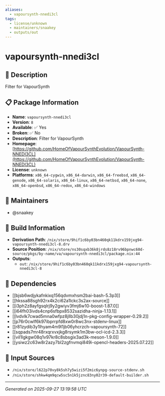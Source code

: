```yaml
---
aliases:
  - vapoursynth-nnedi3cl
tags:
  - license/unknown
  - maintainers/snaakey
  - outputs/out
---
```


# vapoursynth-nnedi3cl

## 📝 Description

Filter for VapourSynth

## 📋 Package Information

- **Name**: `vapoursynth-nnedi3cl`
- **Version**: `8`
- **Available**: ✅ Yes
- **Broken**: ✅ No
- **Description**: Filter for VapourSynth
- **Homepage**: [https://github.com/HomeOfVapourSynthEvolution/VapourSynth-NNEDI3CL](https://github.com/HomeOfVapourSynthEvolution/VapourSynth-NNEDI3CL)
- **License**: `unknown`
- **Platforms**: `x86_64-cygwin`, `x86_64-darwin`, `x86_64-freebsd`, `x86_64-genode`, `x86_64-solaris`, `x86_64-linux`, `x86_64-netbsd`, `x86_64-none`, `x86_64-openbsd`, `x86_64-redox`, `x86_64-windows`
## 👥 Maintainers

- @snaakey


## 🔧 Build Information

- **Derivation Path**: `/nix/store/9hif1c6by03bn460qk11kdrx159jxg94-vapoursynth-nnedi3cl-8.drv`
- **Source Position**: `/nix/store/ns30sqxb36k8jrds8z18rv96bpnwc60d-source/pkgs/by-name/va/vapoursynth-nnedi3cl/package.nix:44`
- **Outputs**:
  - `out`:  `/nix/store/9hif1c6by03bn460qk11kdrx159jxg94-vapoursynth-nnedi3cl-8`

## 🔗 Dependencies

- [[bjsb6wdjykafnkixq156qdvmxhsm2bai-bash-5.3p3]]
- [[hkssa88sgh92rx4k2ci62a1lckc3s2ax-source]]
- [[i3ph2z8ayfgsqlrj9y2gwiyv3fmj6w10-boost-1.87.0]]
- [[i64fh03ivds4cnp6sfbpx8532sazidha-ninja-1.13.1]]
- [[lvdvlk7cwad5mna0wfpz8jllb30jdj1n-pkg-config-wrapper-0.29.2]]
- [[p76r0cwlf6k97ibprrpfd8xw0r8wc3nx-stdenv-linux]]
- [[r81zydib3y1lhyam4m9l1jb06yhcrzch-vapoursynth-72]]
- [[sqpads7mr48rxqrxvxjkg8rsymk1m3bw-ocl-icd-2.3.3]]
- [[vil1lgkgw08q1v97kr8c8sbsgix3ad3k-meson-1.9.0]]
- [[ysiwz2c63w8r2azy7bl2zgfnvmqi849i-opencl-headers-2025.07.22]]

## 📁 Input Sources

- `/nix/store/l622p70vy8k5sh7y5wizi5f2mic6ynpg-source-stdenv.sh`
- `/nix/store/shkw4qm9qcw5sc5n1k5jznc83ny02r39-default-builder.sh`

---
*Generated on 2025-09-27 13:19:58 UTC*
